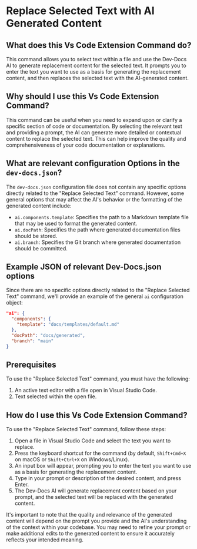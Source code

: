 
  
  # **Replace Selected Text with AI Generated Content**

## What does this Vs Code Extension Command do?

This command allows you to select text within a file and use the Dev-Docs AI to generate replacement content for the selected text. It prompts you to enter the text you want to use as a basis for generating the replacement content, and then replaces the selected text with the AI-generated content.

## Why should I use this Vs Code Extension Command?

This command can be useful when you need to expand upon or clarify a specific section of code or documentation. By selecting the relevant text and providing a prompt, the AI can generate more detailed or contextual content to replace the selected text. This can help improve the quality and comprehensiveness of your code documentation or explanations.

## What are relevant configuration Options in the `dev-docs.json`?

The `dev-docs.json` configuration file does not contain any specific options directly related to the "Replace Selected Text" command. However, some general options that may affect the AI's behavior or the formatting of the generated content include:

- `ai.components.template`: Specifies the path to a Markdown template file that may be used to format the generated content.
- `ai.docPath`: Specifies the path where generated documentation files should be stored.
- `ai.branch`: Specifies the Git branch where generated documentation should be committed.

## Example JSON of relevant Dev-Docs.json options

Since there are no specific options directly related to the "Replace Selected Text" command, we'll provide an example of the general `ai` configuration object:

```json
"ai": {
  "components": {
    "template": "docs/templates/default.md"
  },
  "docPath": "docs/generated",
  "branch": "main"
}
```

## Prerequisites

To use the "Replace Selected Text" command, you must have the following:

1. An active text editor with a file open in Visual Studio Code.
2. Text selected within the open file.

## How do I use this Vs Code Extension Command?

To use the "Replace Selected Text" command, follow these steps:

1. Open a file in Visual Studio Code and select the text you want to replace.
2. Press the keyboard shortcut for the command (by default, `Shift+Cmd+X` on macOS or `Shift+Ctrl+X` on Windows/Linux).
3. An input box will appear, prompting you to enter the text you want to use as a basis for generating the replacement content.
4. Type in your prompt or description of the desired content, and press Enter.
5. The Dev-Docs AI will generate replacement content based on your prompt, and the selected text will be replaced with the generated content.

It's important to note that the quality and relevance of the generated content will depend on the prompt you provide and the AI's understanding of the context within your codebase. You may need to refine your prompt or make additional edits to the generated content to ensure it accurately reflects your intended meaning.
  
  
